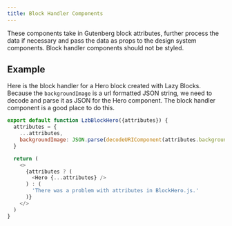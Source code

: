 ```yaml
---
title: Block Handler Components
---
```


These components take in Gutenberg block attributes, further process the data if necessary and pass the data as props to the design system components. Block handler components should not be styled.

## Example

Here is the block handler for a Hero block created with Lazy Blocks. Because the `backgroundImage` is a url formatted JSON string, we need to decode and parse it as JSON for the Hero component. The block handler component is a good place to do this.

```js
export default function LzbBlockHero({attributes}) {
  attributes = {
    ...attributes,
    backgroundImage: JSON.parse(decodeURIComponent(attributes.backgroundImage))
  }

  return (
    <>
      {attributes ? (
        <Hero {...attributes} />
      ) : (
        'There was a problem with attributes in BlockHero.js.'
      )}
    </>
  )
}
```
